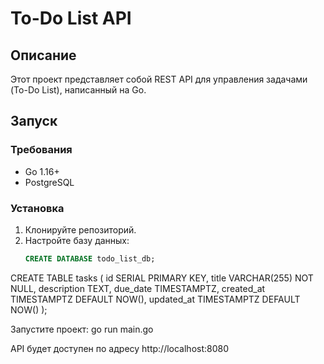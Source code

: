 # To-Do List API

## Описание
Этот проект представляет собой REST API для управления задачами (To-Do List), написанный на Go.

## Запуск

### Требования
- Go 1.16+
- PostgreSQL

### Установка
1. Клонируйте репозиторий.
2. Настройте базу данных:
   ```sql
   CREATE DATABASE todo_list_db;

CREATE TABLE tasks (
    id SERIAL PRIMARY KEY,
    title VARCHAR(255) NOT NULL,
    description TEXT,
    due_date TIMESTAMPTZ,
    created_at TIMESTAMPTZ DEFAULT NOW(),
    updated_at TIMESTAMPTZ DEFAULT NOW()
);

Запустите проект:
go run main.go

API будет доступен по адресу http://localhost:8080


